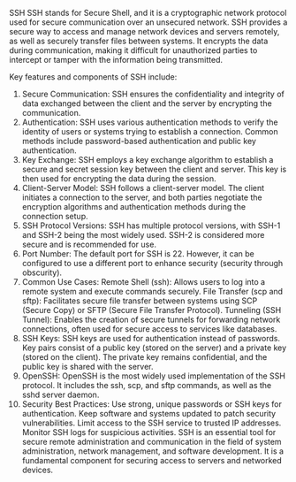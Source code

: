 SSH
SSH stands for Secure Shell, and it is a cryptographic network protocol used for secure communication over an unsecured network. SSH provides a secure way to access and manage network devices and servers remotely, as well as securely transfer files between systems. It encrypts the data during communication, making it difficult for unauthorized parties to intercept or tamper with the information being transmitted.

Key features and components of SSH include:

1. Secure Communication:
SSH ensures the confidentiality and integrity of data exchanged between the client and the server by encrypting the communication.
2. Authentication:
SSH uses various authentication methods to verify the identity of users or systems trying to establish a connection. Common methods include password-based authentication and public key authentication.
3. Key Exchange:
SSH employs a key exchange algorithm to establish a secure and secret session key between the client and server. This key is then used for encrypting the data during the session.
4. Client-Server Model:
SSH follows a client-server model. The client initiates a connection to the server, and both parties negotiate the encryption algorithms and authentication methods during the connection setup.
5. SSH Protocol Versions:
SSH has multiple protocol versions, with SSH-1 and SSH-2 being the most widely used. SSH-2 is considered more secure and is recommended for use.
6. Port Number:
The default port for SSH is 22. However, it can be configured to use a different port to enhance security (security through obscurity).
7. Common Use Cases:
Remote Shell (ssh): Allows users to log into a remote system and execute commands securely.
File Transfer (scp and sftp): Facilitates secure file transfer between systems using SCP (Secure Copy) or SFTP (Secure File Transfer Protocol).
Tunneling (SSH Tunnel): Enables the creation of secure tunnels for forwarding network connections, often used for secure access to services like databases.
8. SSH Keys:
SSH keys are used for authentication instead of passwords. Key pairs consist of a public key (stored on the server) and a private key (stored on the client). The private key remains confidential, and the public key is shared with the server.
9. OpenSSH:
OpenSSH is the most widely used implementation of the SSH protocol. It includes the ssh, scp, and sftp commands, as well as the sshd server daemon.
10. Security Best Practices:
Use strong, unique passwords or SSH keys for authentication.
Keep software and systems updated to patch security vulnerabilities.
Limit access to the SSH service to trusted IP addresses.
Monitor SSH logs for suspicious activities.
SSH is an essential tool for secure remote administration and communication in the field of system administration, network management, and software development. It is a fundamental component for securing access to servers and networked devices.
